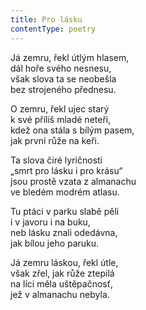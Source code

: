 ```yaml
---
title: Pro lásku
contentType: poetry
---
```


<section>

Já zemru, řekl útlým hlasem,  
dál hoře svého nesnesu,  
však slova ta se neobešla  
bez strojeného přednesu.

</section>

<section>

O zemru, řekl ujec starý  
k své příliš mladé neteři,  
kdež ona stála s bílým pasem,  
jak první růže na keři.

</section>

<section>

Ta slova čiré lyričnosti  
„smrt pro lásku i pro krásu“  
jsou prostě vzata z almanachu  
ve bledém modrém atlasu.

</section>

<section>

Tu ptáci v parku slabě pěli  
i v javoru i na buku,  
neb lásku znali odedávna,  
jak bílou jeho paruku.

</section>

<section>

Já zemru láskou, řekl útle,  
však zřel, jak růže ztepilá  
na líci měla uštěpačnosť,  
jež v almanachu nebyla.

</section>
